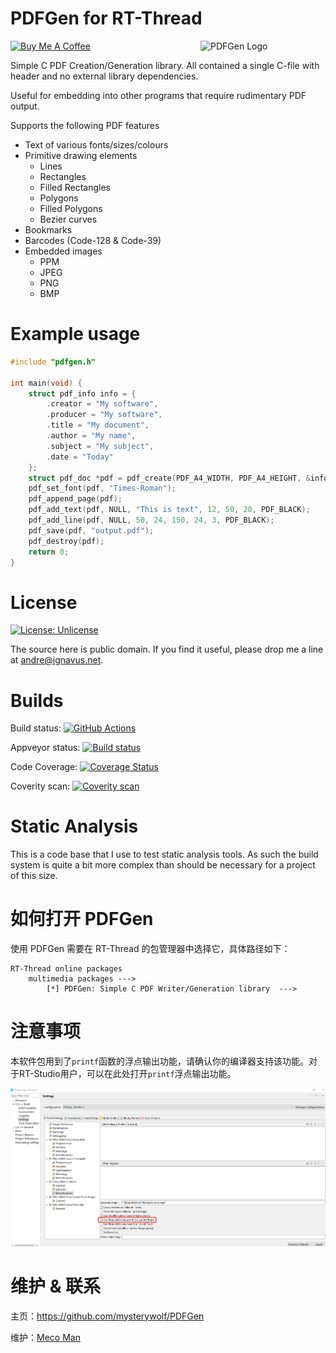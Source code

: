 PDFGen for RT-Thread
======
<img src="/pdfgen_logo.png" alt="PDFGen Logo" width="200" align="right"/>

<a href="https://www.buymeacoffee.com/EstIgnavus" target="_blank"><img src="https://cdn.buymeacoffee.com/buttons/default-orange.png" alt="Buy Me A Coffee" height="41" width="174"></a>

Simple C PDF Creation/Generation library.
All contained a single C-file with header and no external library dependencies.

Useful for embedding into other programs that require rudimentary PDF output.

Supports the following PDF features
* Text of various fonts/sizes/colours
* Primitive drawing elements
    * Lines
    * Rectangles
    * Filled Rectangles
    * Polygons
    * Filled Polygons
    * Bezier curves
* Bookmarks
* Barcodes (Code-128 & Code-39)
* Embedded images
    * PPM
    * JPEG
    * PNG
    * BMP

Example usage
=============
```c
#include "pdfgen.h"

int main(void) {
    struct pdf_info info = {
        .creator = "My software",
        .producer = "My software",
        .title = "My document",
        .author = "My name",
        .subject = "My subject",
        .date = "Today"
    };
    struct pdf_doc *pdf = pdf_create(PDF_A4_WIDTH, PDF_A4_HEIGHT, &info);
    pdf_set_font(pdf, "Times-Roman");
    pdf_append_page(pdf);
    pdf_add_text(pdf, NULL, "This is text", 12, 50, 20, PDF_BLACK);
    pdf_add_line(pdf, NULL, 50, 24, 150, 24, 3, PDF_BLACK);
    pdf_save(pdf, "output.pdf");
    pdf_destroy(pdf);
    return 0;
}
```

License
=======
[![License: Unlicense](https://img.shields.io/badge/license-Unlicense-blue.svg)](http://unlicense.org/)

The source here is public domain.
If you find it useful, please drop me a line at andre@ignavus.net.

Builds
======
Build status: [![GitHub Actions](https://github.com/AndreRenaud/PDFGen/workflows/Build%20and%20Test/badge.svg)](https://github.com/AndreRenaud/PDFGen/actions)

Appveyor status: [![Build status](https://ci.appveyor.com/api/projects/status/3qpsmr06xg5gx74j/branch/master?svg=true)](https://ci.appveyor.com/project/AndreRenaud/pdfgen/branch/master)

Code Coverage: [![Coverage Status](https://coveralls.io/repos/github/AndreRenaud/PDFGen/badge.svg?branch=master)](https://coveralls.io/github/AndreRenaud/PDFGen?branch=master)

Coverity scan: [![Coverity scan](https://scan.coverity.com/projects/11942/badge.svg)](https://scan.coverity.com/projects/andrerenaud-pdfgen)

Static Analysis
===============
This is a code base that I use to test static analysis tools. As such the build system is quite a bit more complex than should be necessary for a project of this size.



# 如何打开 PDFGen

使用 PDFGen 需要在 RT-Thread 的包管理器中选择它，具体路径如下：

```
RT-Thread online packages
    multimedia packages --->
        [*] PDFGen: Simple C PDF Writer/Generation library  --->
```



# 注意事项

本软件包用到了`printf`函数的浮点输出功能，请确认你的编译器支持该功能。对于RT-Studio用户，可以在此处打开`printf`浮点输出功能。

![printf_float](printf_float.png)



# 维护 & 联系

主页：https://github.com/mysterywolf/PDFGen

维护：[Meco Man](https://github.com/mysterywolf)